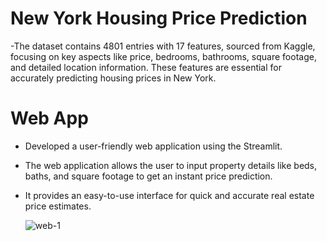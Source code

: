 # New York Housing Price Prediction

-The dataset contains 4801 entries with 17 features, sourced from Kaggle, focusing on key aspects like price, bedrooms, bathrooms, square footage, and detailed location information. These features are essential for accurately predicting housing prices in New York.

# Web App

- Developed a user-friendly web application using the Streamlit.
- The web application allows the user to input property details like beds, baths, and square footage to get an instant price prediction.
- It provides an easy-to-use interface for quick and accurate real estate price estimates.

  ![web-1](https://github.com/Ra-svg/UMBC-DATA606-Capstone/assets/65843488/278a7bd7-0c3a-46fe-8ce4-516c2e725c18)
